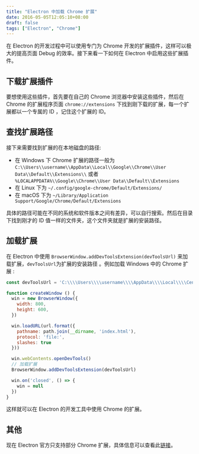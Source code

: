```yaml
---
title: "Electron 中加载 Chrome 扩展"
date: 2016-05-05T12:05:10+08:00
draft: false
tags: ["Electron", "Chrome"]
---
```


在 Electron 的开发过程中可以使用专门为 Chrome 开发的扩展插件，这样可以极大的提高页面 Debug 的效率。接下来看一下如何在 Electron 中启用这些扩展插件。

<!--more-->

## 下载扩展插件

要想使用这些插件，首先要在自己的 Chrome 浏览器中安装这些插件，然后在 Chrome 的扩展程序页面 `chrome://extensions` 下找到刚下载的扩展，每一个扩展都以一个专属的 ID ，记住这个扩展的 ID。

## 查找扩展路径

接下来需要找到扩展的在本地磁盘的路径:

- 在 Windows 下 Chrome 扩展的路径一般为 `C:\\Users\\username\\AppData\\Local\\Google\\Chrome\\User Data\\Default\\Extensions\\` 或者 `%LOCALAPPDATA%\\Google\\Chrome\\User Data\\Default\\Extensions`
- 在 Linux 下为 `~/.config/google-chrome/Default/Extensions/`
- 在 macOS 下为 `~/Library/Application Support/Google/Chrome/Default/Extensions`

具体的路径可能在不同的系统和软件版本之间有差异，可以自行搜索。然后在目录下找到刚才的 ID 值一样的文件夹，这个文件夹就是扩展的安装路径。

## 加载扩展

在 Electron 中使用 `BrowserWindow.addDevToolsExtension(devToolsUrl)` 来加载扩展，`devToolsUrl`为扩展的安装路径 。例如加载 Windows 中的 Chrome 扩展 :

```jsx
const devToolsUrl = 'C:\\\\Users\\\\username\\\\AppData\\\\Local\\\\CentBrowser\\\\User Data\\\\Default\\\\Extensions\\\\nhdogjmejiglipccpnnnanhbledajbpd\\\\3.1.2_0'

function createWindow () {
  win = new BrowserWindow({
    width: 800,
    height: 600,
  })

  win.loadURL(url.format({
    pathname: path.join(__dirname, 'index.html'),
    protocol: 'file:',
    slashes: true
  }))

  win.webContents.openDevTools()
  // 加载扩展
  BrowserWindow.addDevToolsExtension(devToolsUrl)

  win.on('closed', () => {
    win = null
  })
}
```

这样就可以在 Electron 的开发工具中使用 Chrome 的扩展。

## 其他

现在 Electron 官方只支持部分 Chrome 扩展，具体信息可以查看此[链接](https://electron.atom.io/docs/tutorial/devtools-extension/#supported-devtools-extensions)。

